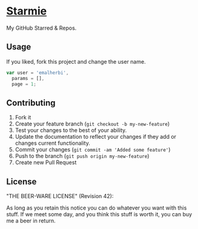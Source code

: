 [Starmie](http://emalherbi.github.io/starmie-angularjs/)
=======

My GitHub Starred & Repos.

## Usage

If you liked, fork this project and change the user name.

```javascript
var user = 'emalherbi',
  params = [],
  page = 1;
```

## Contributing

1. Fork it
2. Create your feature branch (`git checkout -b my-new-feature`)
3. Test your changes to the best of your ability.
4. Update the documentation to reflect your changes if they add or changes current functionality.
5. Commit your changes (`git commit -am 'Added some feature'`)
6. Push to the branch (`git push origin my-new-feature`)
7. Create new Pull Request

## License

"THE BEER-WARE LICENSE" (Revision 42):

As long as you retain this notice you can do whatever you want with this stuff. If we meet some day, and you think this stuff is worth it, you can buy me a beer in return.

